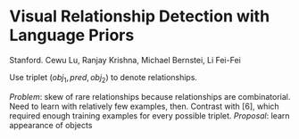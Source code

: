 # Visual Relationship Detection with Language Priors

Stanford. Cewu Lu, Ranjay Krishna, Michael Bernstei, Li Fei-Fei

Use triplet $(obj_1,pred, obj_2)$ to denote relationships.

*Problem*: skew of rare relationships because relationships are combinatorial. Need to learn with relatively few examples, then. Contrast with [6], which required enough training examples for every possible triplet.
*Proposal*: learn appearance of objects 
<!--stackedit_data:
eyJoaXN0b3J5IjpbNzQ0MDYxOTE1XX0=
-->